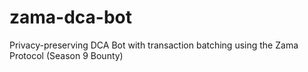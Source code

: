 # zama-dca-bot
Privacy-preserving DCA Bot with transaction batching using the Zama Protocol (Season 9 Bounty)
